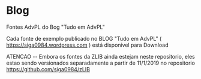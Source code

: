 # Blog

Fontes AdvPL do Bog "Tudo em AdvPL"

Cada fonte de exemplo publicado no BLOG "Tudo em AdvPL" ( https://siga0984.wordpress.com ) está disponivel para Download 

ATENCAO -- Embora os fontes da ZLIB ainda estejam neste repositorio, eles estao sendo versionados separadamente a partir de 11/1/2019 no repositorio  https://github.com/siga0984/zLIB


